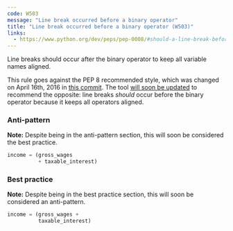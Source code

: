 ```yaml
---
code: W503
message: "Line break occurred before a binary operator"
title: "Line break occurred before a binary operator (W503)"
links:
  - https://www.python.org/dev/peps/pep-0008/#should-a-line-break-before-or-after-a-binary-operator
---
```


Line breaks should occur after the binary operator to keep all variable names aligned.

This rule goes against the PEP 8 recommended style, which was changed on April 16th, 2016 in [this commit](https://github.com/python/peps/commit/c59c4376ad233a62ca4b3a6060c81368bd21e85b). The tool [will soon be updated](https://github.com/PyCQA/pycodestyle/pull/502) to recommend the opposite: line breaks *should* occur before the binary operator because it keeps all operators aligned.

### Anti-pattern

**Note:** Despite being in the anti-pattern section, this will soon be considered the best practice.

```python
income = (gross_wages
          + taxable_interest)
```

### Best practice

**Note:** Despite being in the best practice section, this will soon be considered an anti-pattern.

```python
income = (gross_wages +
          taxable_interest)
```

